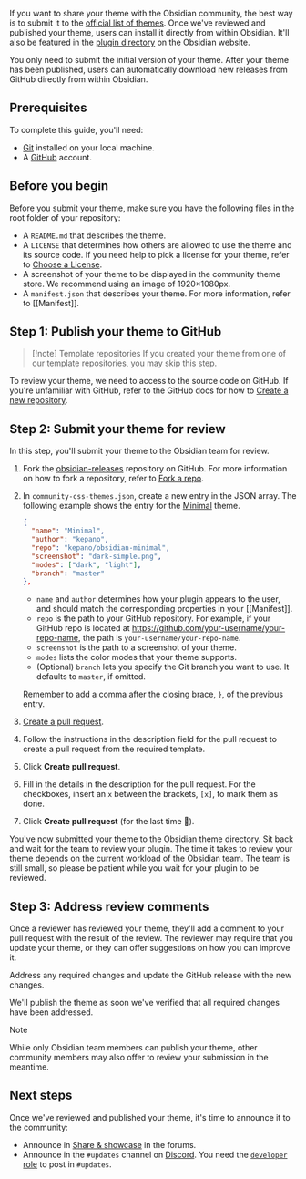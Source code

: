 If you want to share your theme with the Obsidian community, the best way is to submit it to the [official list of themes](https://github.com/obsidianmd/obsidian-releases/blob/master/community-css-themes.json). Once we've reviewed and published your theme, users can install it directly from within Obsidian. It'll also be featured in the [plugin directory](https://obsidian.md/plugins) on the Obsidian website.

You only need to submit the initial version of your theme. After your theme has been published, users can automatically download new releases from GitHub directly from within Obsidian.

## Prerequisites

To complete this guide, you'll need:

- [Git](https://git-scm.com/) installed on your local machine.
- A [GitHub](https://github.com/signup) account.

## Before you begin

Before you submit your theme, make sure you have the following files in the root folder of your repository:

- A `README.md` that describes the theme.
- A `LICENSE` that determines how others are allowed to use the theme and its source code. If you need help to pick a license for your theme, refer to [Choose a License](https://choosealicense.com/).
- A screenshot of your theme to be displayed in the community theme store. We recommend using an image of 1920×1080px.
- A `manifest.json` that describes your theme. For more information, refer to [[Manifest]].

## Step 1: Publish your theme to GitHub

> [!note] Template repositories
> If you created your theme from one of our template repositories, you may skip this step.

To review your theme, we need to access to the source code on GitHub. If you're unfamiliar with GitHub, refer to the GitHub docs for how to [Create a new repository](https://docs.github.com/en/repositories/creating-and-managing-repositories/creating-a-new-repository).

## Step 2: Submit your theme for review

In this step, you'll submit your theme to the Obsidian team for review.

1. Fork the [obsidian-releases](https://github.com/obsidianmd/obsidian-releases) repository on GitHub. For more information on how to fork a repository, refer to [Fork a repo](https://docs.github.com/en/get-started/quickstart/fork-a-repo).
2. In `community-css-themes.json`, create a new entry in the JSON array. The following example shows the entry for the [Minimal](https://github.com/kepano/obsidian-minimal) theme.

   ```json
   {
     "name": "Minimal",
     "author": "kepano",
     "repo": "kepano/obsidian-minimal",
     "screenshot": "dark-simple.png",
     "modes": ["dark", "light"],
     "branch": "master"
   },
   ```

   - `name` and `author` determines how your plugin appears to the user, and should match the corresponding properties in your [[Manifest]].
   - `repo` is the path to your GitHub repository. For example, if your GitHub repo is located at https://github.com/your-username/your-repo-name, the path is `your-username/your-repo-name`.
   - `screenshot` is the path to a screenshot of your theme.
   - `modes` lists the color modes that your theme supports.
   - (Optional) `branch` lets you specify the Git branch you want to use. It defaults to `master`, if omitted.

   Remember to add a comma after the closing brace, `}`, of the previous entry.

3. [Create a pull request](https://docs.github.com/en/pull-requests/collaborating-with-pull-requests/proposing-changes-to-your-work-with-pull-requests/creating-a-pull-request).
4. Follow the instructions in the description field for the pull request to create a pull request from the required template.
5. Click **Create pull request**.
6. Fill in the details in the description for the pull request. For the checkboxes, insert an `x` between the brackets, `[x]`, to mark them as done.
7. Click **Create pull request** (for the last time 🤞).

You've now submitted your theme to the Obsidian theme directory. Sit back and wait for the team to review your plugin. The time it takes to review your theme depends on the current workload of the Obsidian team. The team is still small, so please be patient while you wait for your plugin to be reviewed.

## Step 3: Address review comments

Once a reviewer has reviewed your theme, they'll add a comment to your pull request with the result of the review. The reviewer may require that you update your theme, or they can offer suggestions on how you can improve it.

Address any required changes and update the GitHub release with the new changes.

We'll publish the theme as soon we've verified that all required changes have been addressed.

> [!note]
> While only Obsidian team members can publish your theme, other community members may also offer to review your submission in the meantime.

## Next steps

Once we've reviewed and published your theme, it's time to announce it to the community:

- Announce in [Share & showcase](https://forum.obsidian.md/c/share-showcase/9) in the forums.
- Announce in the `#updates` channel on [Discord](https://discord.gg/veuWUTm). You need the [`developer` role](https://discord.com/channels/686053708261228577/702717892533157999/830492034807758859) to post in `#updates`.
